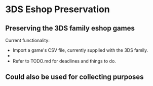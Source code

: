 # 3DS Eshop Preservation
## Preserving the 3DS family eshop games

Current functionality:
 - Import a game's CSV file, currently supplied with the 3DS family.
 - 
 - Refer to TODO.md for deadlines and things to do.

## Could also be used for collecting purposes